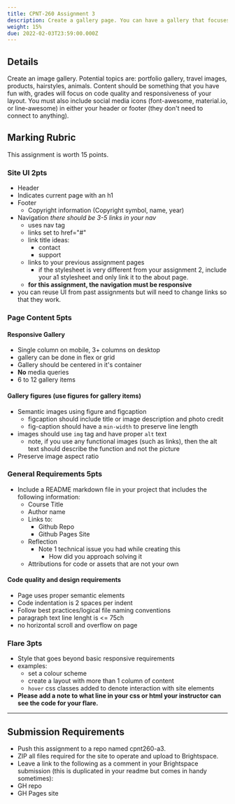 ```yaml
---
title: CPNT-260 Assignment 3
description: Create a gallery page. You can have a gallery that focuses on a topic of your choice. you can use flexbox or grid. You page must also include social media icons in the footer or header
weight: 15%
due: 2022-02-03T23:59:00.000Z
---
```


## Details

Create an image gallery. Potential topics are: portfolio gallery, travel images, products, hairstyles, animals. Content should be something that you have fun with, grades will focus on code quality and responsiveness of your layout. You must also include social media icons (font-awesome, material.io, or line-awesome) in either your header or footer (they don't need to connect to anything).

## Marking Rubric

This assignment is worth 15 points.

### Site UI **2pts**

- Header
- Indicates current page with an h1
- Footer
  - Copyright information (Copyright symbol, name, year)
- Navigation
  _there should be 3-5 links in your nav_
  - uses nav tag
  - links set to href="#"
  - link title ideas:
    - contact
    - support
  - links to your previous assignment pages
    - if the stylesheet is very different from your assignment 2, include your a1 stylesheet and only link it to the about page.
  - **for this assignment, the navigation must be responsive**
- you can reuse UI from past assignments but will need to change links so that they work.

### Page Content **5pts**

#### Responsive Gallery

- Single column on mobile, 3+ columns on desktop
- gallery can be done in flex or grid
- Gallery should be centered in it's container
- **No** media queries
- 6 to 12 gallery items

#### Gallery figures (use figures for gallery items)

- Semantic images using figure and figcaption
  - figcaption should include title or image description and photo credit
  - fig-caption should have a `min-width` to preserve line length
- images should use `img` tag and have proper `alt` text
  - note, if you use any functional images (such as links), then the alt text should describe the function and not the picture
- Preserve image aspect ratio

### General Requirements **5pts**

- Include a README markdown file in your project that includes the following information:
  - Course Title
  - Author name
  - Links to:
    - Github Repo
    - Github Pages Site
  - Reflection
    - Note 1 technical issue you had while creating this
      - How did you approach solving it
  - Attributions for code or assets that are not your own

#### Code quality and design requirements

- Page uses proper semantic elements
- Code indentation is 2 spaces per indent
- Follow best practices/logical file naming conventions
- paragraph text line lenght is <= 75ch
- no horizontal scroll and overflow on page

### Flare **3pts**

- Style that goes beyond basic responsive requirements
- examples:
  - set a colour scheme
  - create a layout with more than 1 column of content
  - `hover` css classes added to denote interaction with site elements
- **Please add a note to what line in your css or html your instructor can see the code for your flare.**

---

## Submission Requirements

- Push this assignment to a repo named cpnt260-a3.
- ZIP all files required for the site to operate and upload to Brightspace.
- Leave a link to the following as a comment in your Brightspace submission (this is duplicated in your readme but comes in handy sometimes):
- GH repo
- GH Pages site
